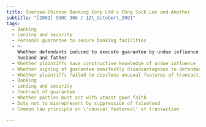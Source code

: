 ```yaml
---
title: Oversea-Chinese Banking Corp Ltd v Chng Sock Lee and Another
subtitle: "[2001] SGHC 306 / 12\_October\_2001"
tags:
  - Banking
  - Lending and security
  - Personal guarantee to secure banking facilities
  - >-
    Whether defendants induced to execute guarantee by undue influence of
    husband and father
  - Whether plaintiffs have constructive knowledge of undue influence
  - Whether signing of guarantee manifestly disadvantageous to defendants
  - Whether plaintiffs failed to disclose unusual features of transaction
  - Banking
  - Lending and security
  - Contract of guarantee
  - Whether parties must act with utmost good faith
  - Duty not to misrepresent by suppression of falsehood
  - Common law principle on \'unusual features\' of transaction

---
```


